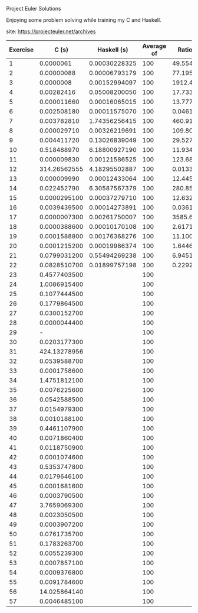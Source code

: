Project Euler Solutions

Enjoying some problem solving while training my C and Haskell.

site: <https://projecteuler.net/archives>

| Exercise | C (s)        | Haskell (s)   | Average of    | Ratio Haskell/C |
| -------- | -----------  | -------       | ------------- | --------------- |
| 1        | 0.0000061    | 0.00030228325 | 100           | 49.554631147540 |
| 2        | 0.00000088   | 0.00006793179 | 100           | 77.195215909090 |
| 3        | 0.0000008    | 0.00152994097 | 100           | 1912.4262125000 | 
| 4        | 0.00282416   | 0.05008200050 | 100           | 17.733414714463 |
| 5        | 0.000011660  | 0.00016065015 | 100           | 13.777885934819 |
| 6        | 0.002508180  | 0.00011575070 | 100           | 0.0461492795572 |
| 7        | 0.003782810  | 1.74356256415 | 100           | 460.91729802712 |
| 8        | 0.000029710  | 0.00326219691 | 100           | 109.80130966004 |
| 9        | 0.004411720  | 0.13026839049 | 100           | 29.527801059450 |
| 10       | 0.518488970  | 6.18800927190 | 100           | 11.934697997336 |
| 11       | 0.000009830  | 0.00121586525 | 100           | 123.68924211597 |
| 12       | 314.26562555 | 4.18295502887 | 100           | 0.0133102531387 | 
| 13       | 0.000009990  | 0.00012433064 | 100           | 12.445509509509 | 
| 14       | 0.022452790  | 6.30587567379 | 100           | 280.85042766578 |
| 15       | 0.0000295100 | 0.00037279710 | 100           | 12.632907488986 |
| 16       | 0.0039439500 | 0.00014273891 | 100           | 0.0361918660226 |
| 17       | 0.0000007300 | 0.00261750007 | 100           | 3585.6165342465 |
| 18       | 0.0000388600 | 0.00010170108 | 100           | 2.6171147709727 |
| 19       | 0.0001588800 | 0.00176368276 | 100           | 11.100722306143 |
| 20       | 0.0001215200 | 0.00019986374 | 100           | 1.6446983212639 |
| 21       | 0.0799031200 | 0.55494269238 | 100           | 6.9451942850291 |
| 22       | 0.0828510700 | 0.01899757198 | 100           | 0.2292978470887 |
| 23       | 0.4577403500 | | 100 | |
| 24       | 1.0086915400 | | 100 | |
| 25       | 0.1077444500 | | 100 | |
| 26       | 0.1779864500 | | 100 | |
| 27       | 0.0300152700 | | 100 | |
| 28       | 0.0000044400 | | 100 | |
| 29       | -            | | 100 | |
| 30       | 0.0203177300 | | 100 | |
| 31       | 424.13278956 | | 100 | |
| 32       | 0.0539588700 | | 100 | |
| 33       | 0.0001758600 | | 100 | |
| 34       | 1.4751812100 | | 100 | |
| 35       | 0.0076225600 | | 100 | |
| 36       | 0.0542588500 | | 100 | |
| 37       | 0.0154979300 | | 100 | |
| 38       | 0.0010188100 | | 100 | |
| 39       | 0.4461107900 | | 100 | |
| 40       | 0.0071860400 | | 100 | |
| 41       | 0.0118750900 | | 100 | |
| 42       | 0.0001074600 | | 100 | |
| 43       | 0.5353747800 | | 100 | |
| 44       | 0.0179646100 | | 100 | |
| 45       | 0.0001681600 | | 100 | |
| 46       | 0.0003790500 | | 100 | |
| 47       | 3.7659069300 | | 100 | |
| 48       | 0.0023050500 | | 100 | |
| 49       | 0.0003907200 | | 100 | |
| 50       | 0.0761735700 | | 100 | |
| 51       | 0.1783263700 | | 100 | |
| 52       | 0.0055239300 | | 100 | |
| 53       | 0.0007857100 | | 100 | |
| 54       | 0.0009376800 | | 100 | |
| 55       | 0.0091784600 | | 100 | |
| 56       | 14.025864140 | | 100 | |
| 57       | 0.0046485100 | | 100 | |




